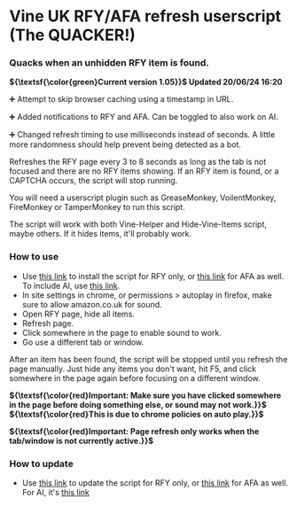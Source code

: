 # Vine UK RFY/AFA refresh userscript (The QUACKER!)
### Quacks when an unhidden RFY item is found.

**${\textsf{\color{green}Current version 1.05}}$ Updated 20/06/24 16:20**

➕ Attempt to skip browser caching using a timestamp in URL.

➕ Added notifications to RFY and AFA. Can be toggled to also work on AI.

➕ Changed refresh timing to use milliseconds instead of seconds. A little more randomness should help prevent being detected as a bot.

Refreshes the RFY page every 3 to 8 seconds as long as the tab is not focused and there are no RFY items showing.
If an RFY item is found, or a CAPTCHA occurs, the script will stop running.

You will need a userscript plugin such as GreaseMonkey, VoilentMonkey, FireMonkey or TamperMonkey to run this script.

The script will work with both Vine-Helper and Hide-Vine-Items script, maybe others. If it hides items, it'll probably work.

### How to use
- Use [this link](https://raw.githubusercontent.com/Jimbo5431/RFY-Userscript/main/RFY.user.js) to install the script for RFY only, or [this link](https://raw.githubusercontent.com/Jimbo5431/RFY-Userscript/main/RFY_AFA.user.js) for AFA as well. To include AI, use [this link](https://raw.githubusercontent.com/Jimbo5431/RFY-Userscript/main/RFY_AFA_AI.user.js).
- In site settings in chrome, or permissions > autoplay in firefox, make sure to allow amazon.co.uk for sound.
- Open RFY page, hide all items.
- Refresh page.
- Click somewhere in the page to enable sound to work.
- Go use a different tab or window.

After an item has been found, the script will be stopped until you refresh the page manually.
Just hide any items you don't want, hit F5, and click somewhere in the page again before focusing on a different window.

**${\textsf{\color{red}Important: Make sure you have clicked somewhere in the page before doing something else, or sound may not work.}}$**
**${\textsf{\color{red}This is due to chrome policies on auto play.}}$**

**${\textsf{\color{red}Important: Page refresh only works when the tab/window is not currently active.}}$**

### How to update
- Use [this link](https://raw.githubusercontent.com/Jimbo5431/RFY-Userscript/main/RFY.user.js) to update the script for RFY only, or [this link](https://raw.githubusercontent.com/Jimbo5431/RFY-Userscript/main/RFY_AFA.user.js) for AFA as well. For AI, it's [this link](https://raw.githubusercontent.com/Jimbo5431/RFY-Userscript/main/RFY_AFA_AI.user.js)
